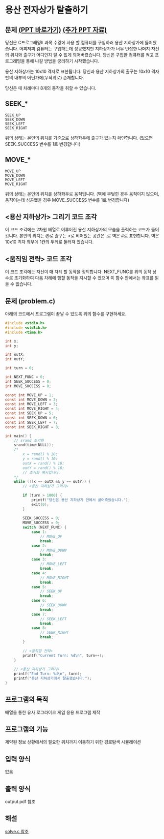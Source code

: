 # 용산 전자상가 탈출하기
## 문제 [(PPT 바로가기)](https://docs.google.com/presentation/d/e/2PACX-1vSRqDTt6DdDhc0iCUxOtus4WyGY1W843peYzcvgTlROoQD41EhVIsYwpvlta5iP_tYLuMPc9wkACEAz/pub?start=false&loop=false&delayms=3000&slide=id.g9560dc4242_3_0) [(추가 PPT 자료)](http://private_raw.abstr.net/files/AddtionalPPT.pptx)
당신은 C프로그래밍II 과목 수강에 사용 할 컴퓨터를 구입하러 용산 지하상가에 들어왔습니다.
어찌저찌 컴퓨터는 구입하는데 성공했지만 지하상가가 너무 번잡한 나머지 자신의 위치와 출구가 어디인지 알 수 없게 되어버렸습니다.
당신은 구입한 컴퓨터를 켜고 프로그래밍을 통해 나갈 방법을 궁리하기 시작했습니다.

용산 지하상가는 10x10 격자로 표현됩니다.
당신과 용산 지하상가의 출구는 10x10 격자판의 내부의 어딘가에(무작위로) 존재합니다.

당신은 매 차례마다 8개의 동작을 취할 수 있습니다.

## SEEK_*
```
SEEK_UP
SEEK_DOWN
SEEK_LEFT
SEEK_RIGHT
```
위의 상태는 본인의 위치를 기준으로 상하좌우에 출구가 있는지 확인합니다. (있으면 SEEK_SUCCESS 변수를 1로 변경합니다)

## MOVE_* 
```
MOVE_UP
MOVE_DOWN
MOVE_LEFT
MOVE_RIGHT
```
위의 상태는 본인의 위치를 상하좌우로 움직입니다. (벽에 부딪힌 경우 움직이지 않으며, 움직이는데 성공했을 경우 MOVE_SUCCESS 변수를 1로 변경합니다)


## <용산 지하상가> 그리기 코드 조각

이 코드 조각에는 2차원 배열로 이루어진 용산 지하상가의 모습을 출력하는 코드가 들어갑니다. 본인의 위치는 @로 출구는 <로 비어있는 공간은 .로 벽은 #로 표현합니다.
벽은 10x10 격자 외부에 1칸의 두께로 둘러져 있습니다.

## <움직임 전략> 코드 조각
이 코드 조각에는 자신이 매 차례 할 동작을 정의합니다. NEXT_FUNC를 위의 동작 상수로 초기화하여 다음 차례에 행할 동작을 지시할 수 있으며 이 함수 안에서는 좌표를 읽을 수 없습니다.

## 문제 (problem.c)
아래의 코드에서 프로그램이 끝날 수 있도록 위의 함수를 구현하세요.

```C
#include <stdio.h>
#include <stdlib.h>
#include <time.h>

int x;
int y;

int outX;
int outY;

int turn = 0;

int NEXT_FUNC = 0;
int SEEK_SUCCESS = 0;
int MOVE_SUCCESS = 0;

const int MOVE_UP = 1;
const int MOVE_DOWN = 2;
const int MOVE_LEFT = 3;
const int MOVE_RIGHT = 4;
const int SEEK_UP = 5;
const int SEEK_DOWN = 6;
const int SEEK_LEFT = 7;
const int SEEK_RIGHT = 8;

int main() {
	// srand 초기화
    srand(time(NULL));
	/*
		x = rand() % 10;
		y = rand() % 10;
		outX = rand() % 10;
		outY = rand() % 10;
		// 초기화 예시입니다.
	*/
    while (!(x == outX && y == outY)) {
        // <용산 지하상가 그리기>
		
        if (turn > 1000) {
            printf("당신은 용산 지하상가 안에서 굶어죽었습니다.");
            exit(0);
        }
		
        SEEK_SUCCESS = 0;
        MOVE_SUCCESS = 0;
        switch (NEXT_FUNC) {
            case 1:
                // MOVE_UP
                break;
            case 2:
                // MOVE_DOWN
                break;
            case 3:
                // MOVE_LEFT
                break;
            case 4:
                // MOVE_RIGHT
                break;
            case 5:
                // SEEK_UP
                break;
            case 6:
                // SEEK_DOWN
                break;
            case 7:
                // SEEK_LEFT
                break;
            case 8:
                // SEEK_RIGHT
                break;
        }
        
        // <움직임 전략>
        printf("Current Turn: %d\n", turn++);
    }
    
	// <용산 지하상가 그리기>
    printf("End Turn: %d\n", turn);
    printf("용산 지하상가에서 탈출했습니다.");
}
```

## 프로그램의 목적
배열을 통한 유사 로그라이크 게임 응용 프로그램 제작

## 프로그램의 기능
제약된 정보 상황에서의 필요한 위치까지 이동하기 위한 경로탐색 시뮬레이션

## 입력 양식
없음

## 출력 양식
output.pdf 참조

## 해설
[solve.c 참조](https://github.com/refracta/koreatech-assignment/blob/master/CPrograming2/MyProblem1/solve.c)
